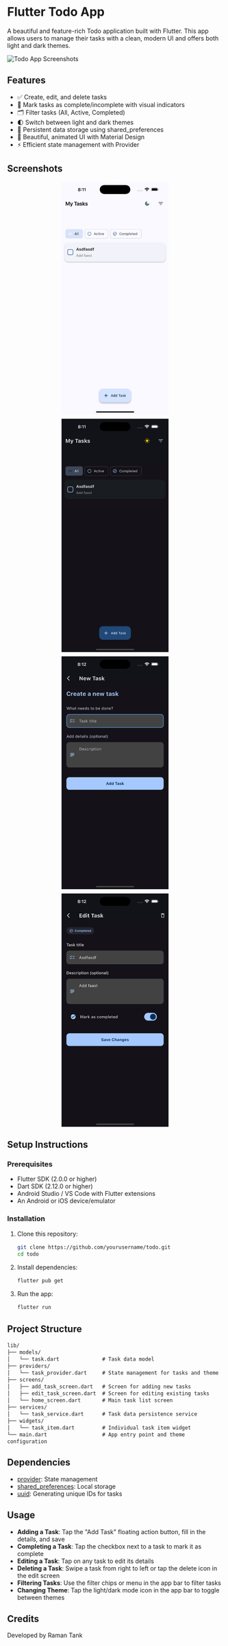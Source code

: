 # Flutter Todo App

A beautiful and feature-rich Todo application built with Flutter. This app allows users to manage their tasks with a clean, modern UI and offers both light and dark themes.

![Todo App Screenshots](screenshots/app_preview.png)

## Features

- ✅ Create, edit, and delete tasks
- 🔄 Mark tasks as complete/incomplete with visual indicators
- 🗂️ Filter tasks (All, Active, Completed)
- 🌓 Switch between light and dark themes
- 💾 Persistent data storage using shared_preferences
- 🎨 Beautiful, animated UI with Material Design
- ⚡ Efficient state management with Provider

## Screenshots

<div style="display: flex; flex-wrap: wrap; gap: 10px; justify-content: center;">
    <img src="screenshots/home_light.png" alt="Home Screen (Light)" width="250"/>
    <img src="screenshots/home_dark.png" alt="Home Screen (Dark)" width="250"/>
    <img src="screenshots/add_task.png" alt="Add Task Screen" width="250"/>
    <img src="screenshots/edit_task.png" alt="Edit Task Screen" width="250"/>
</div>

## Setup Instructions

### Prerequisites

- Flutter SDK (2.0.0 or higher)
- Dart SDK (2.12.0 or higher)
- Android Studio / VS Code with Flutter extensions
- An Android or iOS device/emulator

### Installation

1. Clone this repository:
   ```bash
   git clone https://github.com/yourusername/todo.git
   cd todo
   ```

2. Install dependencies:
   ```bash
   flutter pub get
   ```

3. Run the app:
   ```bash
   flutter run
   ```

## Project Structure

```
lib/
├── models/
│   └── task.dart              # Task data model
├── providers/
│   └── task_provider.dart     # State management for tasks and theme
├── screens/
│   ├── add_task_screen.dart   # Screen for adding new tasks
│   ├── edit_task_screen.dart  # Screen for editing existing tasks
│   └── home_screen.dart       # Main task list screen
├── services/
│   └── task_service.dart      # Task data persistence service
├── widgets/
│   └── task_item.dart         # Individual task item widget
└── main.dart                  # App entry point and theme configuration
```

## Dependencies

- [provider](https://pub.dev/packages/provider): State management
- [shared_preferences](https://pub.dev/packages/shared_preferences): Local storage
- [uuid](https://pub.dev/packages/uuid): Generating unique IDs for tasks

## Usage

- **Adding a Task**: Tap the "Add Task" floating action button, fill in the details, and save
- **Completing a Task**: Tap the checkbox next to a task to mark it as complete
- **Editing a Task**: Tap on any task to edit its details
- **Deleting a Task**: Swipe a task from right to left or tap the delete icon in the edit screen
- **Filtering Tasks**: Use the filter chips or menu in the app bar to filter tasks
- **Changing Theme**: Tap the light/dark mode icon in the app bar to toggle between themes


## Credits

Developed by Raman Tank
